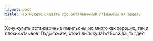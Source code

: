 ```yaml
---
layout: post 
title: Что можете сказать про остановочные павильоны на заказ? 
--- 
```

Хочу купить остановочные павильоны, но много как хороших, так и плохих отзывов. Подскажите, стоит ли покупать? Если да, то где?
